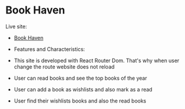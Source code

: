 
# Book Haven

Live site:

- [Book Haven]()

- Features and Characteristics:

- This site is developed with React Router Dom. That's why when user change the route website does not reload
- User can read books and see the top books of the year
- User can add a book as wishlists and also mark as a read 
- User find their wishlists books and also the read books 
